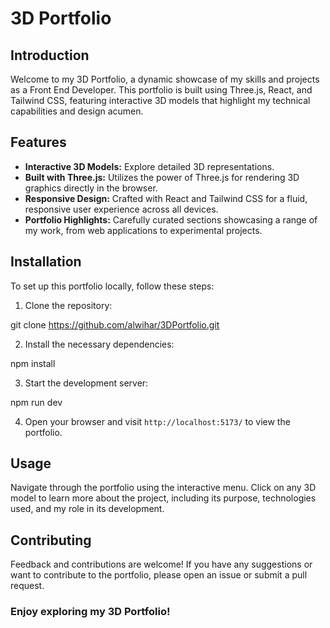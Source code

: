 # 3D Portfolio

## Introduction

Welcome to my 3D Portfolio, a dynamic showcase of my skills and projects as a Front End Developer. This portfolio is
built using Three.js, React, and Tailwind CSS, featuring interactive 3D models that highlight my technical capabilities
and design acumen.

## Features

- **Interactive 3D Models:** Explore detailed 3D representations.
- **Built with Three.js:** Utilizes the power of Three.js for rendering 3D graphics directly in the browser.
- **Responsive Design:** Crafted with React and Tailwind CSS for a fluid, responsive user experience across all devices.
- **Portfolio Highlights:** Carefully curated sections showcasing a range of my work, from web applications to
  experimental projects.

## Installation

To set up this portfolio locally, follow these steps:

1. Clone the repository:

git clone https://github.com/alwihar/3DPortfolio.git

2. Install the necessary dependencies:

npm install

3. Start the development server:

npm run dev

4. Open your browser and visit `http://localhost:5173/` to view the portfolio.

## Usage

Navigate through the portfolio using the interactive menu. Click on any 3D model to learn more about the project,
including its purpose, technologies used, and my role in its development.

## Contributing

Feedback and contributions are welcome! If you have any suggestions or want to contribute to the portfolio, please open
an issue or submit a pull request.

### Enjoy exploring my 3D Portfolio!


